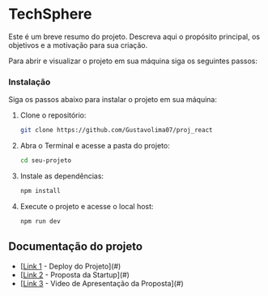 # TechSphere

Este é um breve resumo do projeto. Descreva aqui o propósito principal, os objetivos e a motivação para sua criação.

Para abrir e visualizar o projeto em sua máquina siga os seguintes passos:

### Instalação

Siga os passos abaixo para instalar o projeto em sua máquina:

1. Clone o repositório:
   ```bash
   git clone https://github.com/Gustavolima07/proj_react
2. Abra o Terminal e acesse a pasta do projeto:
   ```bash
   cd seu-projeto
3. Instale as dependências:
   ```bash
   npm install
4. Execute o projeto e acesse o local host:
   ```bash
   npm run dev 


## Documentação do projeto

- [[Link 1](https://teachsphere-proj.vercel.app/) - Deploy do Projeto](#)
- [[Link 2](https://drive.google.com/file/d/1PTN51MJEoMy-ryoZfIM8pWpq2adOFXVX/view?usp=drive_link) - Proposta da Startup](#)
- [[Link 3](https://photos.app.goo.gl/bUTphKED9Wf5GwVs7) - Video de Apresentação da Proposta](#)
